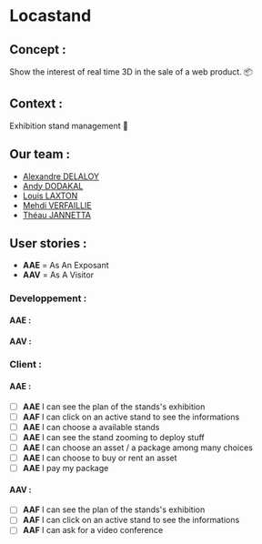 # Locastand

## Concept :
Show the interest of real time 3D in the sale of a web product. 📦

## Context :
Exhibition stand management 👠

## Our team :

* [Alexandre DELALOY](http://github.com/ShAd0wInK)
* [Andy DODAKAL](https://github.com/AndyD9)
* [Louis LAXTON](https://github.com/Louis-Laxton)
* [Mehdi VERFAILLIE](#)
* [Théau JANNETTA](https://github.com/Jannetta-Theau)

## User stories :

* **AAE** = As An Exposant
* **AAV** = As A Visitor

### Developpement :

#### AAE :

#### AAV : 

### Client :

#### AAE :

* [ ] **AAE** I can see the plan of the stands's exhibition
* [ ] **AAF** I can click on an active stand to see the informations
* [ ] **AAE** I can choose a available stands
* [ ] **AAE** I can see the stand zooming to deploy stuff
* [ ] **AAE** I can choose an asset / a package among many choices
* [ ] **AAE** I can choose to buy or rent an asset
* [ ] **AAE** I pay my package

#### AAV :

* [ ] **AAF** I can see the plan of the stands's exhibition
* [ ] **AAF** I can click on an active stand to see the informations
* [ ] **AAF** I can ask for a video conference
